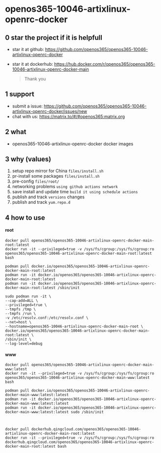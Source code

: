 # openos365-10046-artixlinux-openrc-docker

## 0 star the project if it is helpfull

* star it at github: https://github.com/openos365/openos365-10046-artixlinux-openrc-docker
* star it at dockerhub: https://hub.docker.com/r/openos365/openos365-10046-artixlinux-openrc-docker-main

  > Thank you

## 1 support

* submit a issue: https://github.com/openos365/openos365-10046-artixlinux-openrc-docker/issues/new
* chat with us: https://matrix.to/#/#openos365:matrix.org

## 2 what

* openos365-10046-artixlinux-openrc-docker docker images
  
## 3 why (values)

1. setup repo mirror for China `files/install.sh`
1. pr-install some packages `files/install.sh`
1. pre-config `files/root/`
1. networking problems `using github actions network`
1. save install and update time `build it using schedule actions`
1. publish and track `versions` changes
1. publish and track `yum.repo.d`

## 4 how to use

#### root
```
docker pull openos365/openos365-10046-artixlinux-openrc-docker-main-root:latest
docker run -it --privileged=true -v /sys/fs/cgroup:/sys/fs/cgroup:ro openos365/openos365-10046-artixlinux-openrc-docker-main-root:latest bash

podman pull docker.io/openos365/openos365-10046-artixlinux-openrc-docker-main-root:latest
podman run -it docker.io/openos365/openos365-10046-artixlinux-openrc-docker-main-root:latest
podman run -it docker.io/openos365/openos365-10046-artixlinux-openrc-docker-main-root:latest /sbin/init

sudo podman run -it \
--cap-add=ALL \
--privileged=true \
--tmpfs /tmp \
--tmpfs /run \
-v /etc/resolv.conf:/etc/resolv.conf \
--net=host \
--hostname=openos365-10046-artixlinux-openrc-docker-main-root \
docker.io/openos365/openos365-10046-artixlinux-openrc-docker-main-root:latest \
/sbin/init \
--log-level=debug

```
#### www

```
docker pull openos365/openos365-10046-artixlinux-openrc-docker-main-www:latest
docker run -it --privileged=true -v /sys/fs/cgroup:/sys/fs/cgroup:ro openos365/openos365-10046-artixlinux-openrc-docker-main-www:latest bash

podman pull docker.io/openos365/openos365-10046-artixlinux-openrc-docker-main-www:latest:latest
podman run -it docker.io/openos365/openos365-10046-artixlinux-openrc-docker-main-www:latest:latest
podman run -it docker.io/openos365/openos365-10046-artixlinux-openrc-docker-main-www:latest:latest sudo /sbin/init



docker pull dockerhub.qingcloud.com/openos365/openos365-10046-artixlinux-openrc-docker-main-root:latest
docker run -it --privileged=true -v /sys/fs/cgroup:/sys/fs/cgroup:ro dockerhub.qingcloud.com/openos365/openos365-10046-artixlinux-openrc-docker-main-root:latest bash


```
